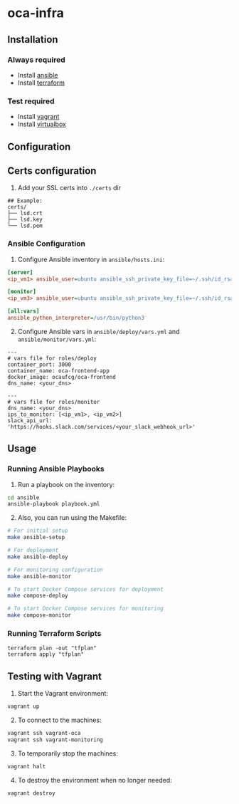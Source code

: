 # oca-infra

## Installation

### Always required
- Install [ansible](https://docs.ansible.com/ansible/latest/installation_guide/intro_installation.html#pipx-install)
- Install [terraform](https://developer.hashicorp.com/terraform/install)

### Test required
- Install [vagrant](https://developer.hashicorp.com/vagrant/install)
- Install [virtualbox](https://www.virtualbox.org/wiki/Downloads)

## Configuration

## Certs configuration
1. Add your SSL certs into `./certs` dir
```
## Example:
certs/
├── lsd.crt
├── lsd.key
└── lsd.pem
```

### Ansible Configuration
1. Configure Ansible inventory in `ansible/hosts.ini`:
```ini
[server]
<ip_vm1> ansible_user=ubuntu ansible_ssh_private_key_file=~/.ssh/id_rsa # aws oca-runner

[monitor]
<ip_vm3> ansible_user=ubuntu ansible_ssh_private_key_file=~/.ssh/id_rsa # aws monitor

[all:vars]
ansible_python_interpreter=/usr/bin/python3
```

2. Configure Ansible vars in `ansible/deploy/vars.yml` and `ansible/monitor/vars.yml`:
```
---
# vars file for roles/deploy
container_port: 3000
container_name: oca-frontend-app
docker_image: ocaufcg/oca-frontend
dns_name: <your_dns>

---
# vars file for roles/monitor
dns_name: <your_dns> 
ips_to_monitor: [<ip_vm1>, <ip_vm2>]
slack_api_url: 'https://hooks.slack.com/services/<your_slack_webhook_url>'
```

## Usage
### Running Ansible Playbooks
1. Run a playbook on the inventory:
```bash
cd ansible
ansible-playbook playbook.yml
```

2. Also, you can run using the Makefile:
```bash
# For initial setup
make ansible-setup

# For deployment
make ansible-deploy

# For monitoring configuration
make ansible-monitor

# To start Docker Compose services for deployment
make compose-deploy

# To start Docker Compose services for monitoring
make compose-monitor
```

### Running Terraform Scripts
```hcl
terraform plan -out "tfplan"
terraform apply "tfplan"
```

## Testing with Vagrant

1. Start the Vagrant environment:
```bash
vagrant up
```

2. To connect to the machines:
```bash
vagrant ssh vagrant-oca
vagrant ssh vagrant-monitoring
```

3. To temporarily stop the machines:
```bash
vagrant halt
```

4. To destroy the environment when no longer needed:
```bash
vagrant destroy
```
